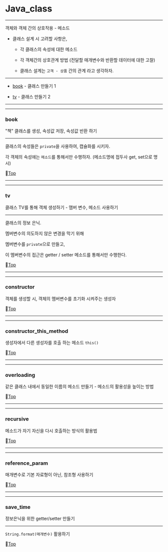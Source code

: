# Java_class

---

객체와 객체 간의 상호작용 - 메소드

* 클래스 설계 시 고려할 사항은,

	* 각 클래스의 속성에 대한 메소드
	
	* 각 객체간의 상호관계 방법 (전달할 매개변수와 반환할 데이터에 대한 고찰)
	
	* 클래스 설계는 ``고객 - 상품`` 간의 관계 라고 생각하자.

---

* [book](#book) - 클래스 만들기 1


* [tv](#tv) - 클래스 만들기 2

---
---

### book

"책" 클래스를 생성, 속성값 저장, 속성값 반환 하기

---

클래스의 속성들은 ``private``을 사용하여, 캡슐화를 시키자.

각 객체의 속성에는 ``메소드``를 통해서만 수행하자. (메소드명에 접두사 get, set으로 명시)

:camel:[Top](#java_class)

---
---

### tv

클래스 TV를 통해 객체 생성하기 - 맴버 변수, 메소드 사용하기

---

클래스의 정보 은닉.

멤버변수의 의도하지 않은 변경을 막기 위해

멤버변수를 ``private``으로 만들고,

이 멤버변수의 접근은 getter / setter 메소드를 통해서만 수행한다.

:camel:[Top](#java_class)

---
---

### constructor

객체를 생성할 시, 객체의 멤버변수를 초기화 시켜주는 생성자

:camel:[Top](#java_class)

---
---

### constructor_this_method

생성자에서 다른 생성자를 호출 하는 메소드 ``this()``

:camel:[Top](#java_class)

---
---

### overloading

같은 클래스 내에서 동일한 이름의 메소드 만들기 - 메소드의 활용성을 높이는 방법 

:camel:[Top](#java_class)

---
---

### recursive

메소드가 자기 자신을 다시 호출하는 방식의 활용법

:camel:[Top](#java_class)

---
---

### reference_param

매개변수로 기본 자료형이 아닌, 참조형 사용하기

:camel:[Top](#java_class)

---
---

### save_time

정보은닉을 위한 getter/setter 만들기

---

``String.format(매개변수)`` 활용하기

:camel:[Top](#java_class)